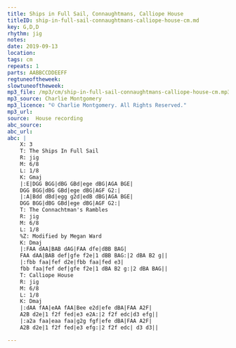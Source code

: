```yaml
---
title: Ships in Full Sail, Connaughtmans, Calliope House
titleID: ship-in-full-sail-connaughtmans-calliope-house-cm.md
key: G,D,D
rhythm: jig
notes:
date: 2019-09-13
location:
tags: cm
repeats: 1
parts: AABBCCDDEEFF
regtuneoftheweek:
slowtuneoftheweek:
mp3_file: /mp3/cm/ship-in-full-sail-connaughtmans-calliope-house-cm.mp3
mp3_source: Charlie Montgomery
mp3_licence: "© Charlie Montgomery. All Rights Reserved."
mp3_url:
source:  House recording
abc_source:
abc_url:
abc: |
    X: 3
    T: The Ships In Full Sail
    R: jig
    M: 6/8
    L: 1/8
    K: Gmaj
    |:E|DGG BGG|dBG GBd|ege dBG|AGA BGE|
    DGG BGG|dBG GBd|ege dBG|AGF G2:|
    |:A|Bdd dBd|egg g2d|edB dBG|AGA BGE|
    DGG BGG|dBG GBd|ege dBG|AGF G2:|
    T: The Connachtman's Rambles
    R: jig
    M: 6/8
    L: 1/8
    %Z: Modified by Megan Ward
    K: Dmaj
    |:FAA dAA|BAB dAG|FAA dfe|dBB BAG|
    FAA dAA|BAB def|gfe f2e|1 dBB BAG:|2 dBA B2 g||
    |:fbb faa|fef d2e|fbb faa|fed e3|
    fbb faa|fef def|gfe f2e|1 dBA B2 g:|2 dBA BAG||
    T: Calliope House
    R: jig
    M: 6/8
    L: 1/8
    K: Dmaj
    |:dAA fAA|eAA fAA|Bee e2d|efe dBA|FAA A2F|
    A2B d2e|1 f2f fed|e3 e2A:|2 f2f edc|d3 efg||
    |:a2a faa|eaa faa|g2g fgf|efe dBA|FAA A2F|
    A2B d2e|1 f2f fed|e3 efg:|2 f2f edc| d3 d3||

---
```

